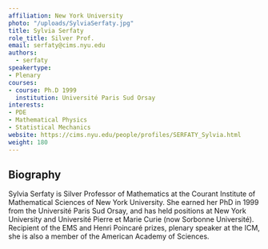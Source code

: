 ```yaml
---
affiliation: New York University
photo: "/uploads/SylviaSerfaty.jpg"
title: Sylvia Serfaty
role_title: Silver Prof.
email: serfaty@cims.nyu.edu
authors:
  - serfaty
speakertype:
- Plenary
courses:
- course: Ph.D 1999
  institution: Université Paris Sud Orsay
interests:
- PDE
- Mathematical Physics
- Statistical Mechanics
website: https://cims.nyu.edu/people/profiles/SERFATY_Sylvia.html
weight: 180
---
```

## Biography

Sylvia Serfaty is Silver Professor of Mathematics at the Courant Institute of Mathematical Sciences of New York University. She earned her PhD in 1999 from the Université Paris Sud Orsay, and has held positions at New York University and Université Pierre et Marie Curie (now Sorbonne Université). Recipient of the EMS and Henri Poincaré prizes, plenary speaker at the ICM, she is also a member of the American Academy of Sciences.
